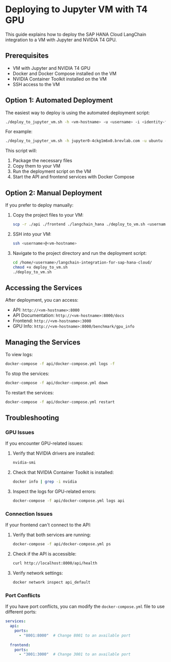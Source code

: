 # Deploying to Jupyter VM with T4 GPU

This guide explains how to deploy the SAP HANA Cloud LangChain integration to a VM with Jupyter and NVIDIA T4 GPU.

## Prerequisites

- VM with Jupyter and NVIDIA T4 GPU
- Docker and Docker Compose installed on the VM
- NVIDIA Container Toolkit installed on the VM
- SSH access to the VM

## Option 1: Automated Deployment

The easiest way to deploy is using the automated deployment script:

```bash
./deploy_to_jupyter_vm.sh -h <vm-hostname> -u <username> -i <identity-file>
```

For example:

```bash
./deploy_to_jupyter_vm.sh -h jupyter0-4ckg1m6x0.brevlab.com -u ubuntu -i ~/.ssh/id_rsa
```

This script will:
1. Package the necessary files
2. Copy them to your VM
3. Run the deployment script on the VM
4. Start the API and frontend services with Docker Compose

## Option 2: Manual Deployment

If you prefer to deploy manually:

1. Copy the project files to your VM:

   ```bash
   scp -r ./api ./frontend ./langchain_hana ./deploy_to_vm.sh <username>@<vm-hostname>:/home/<username>/langchain-integration-for-sap-hana-cloud/
   ```

2. SSH into your VM:

   ```bash
   ssh <username>@<vm-hostname>
   ```

3. Navigate to the project directory and run the deployment script:

   ```bash
   cd /home/<username>/langchain-integration-for-sap-hana-cloud/
   chmod +x deploy_to_vm.sh
   ./deploy_to_vm.sh
   ```

## Accessing the Services

After deployment, you can access:

- API: `http://<vm-hostname>:8000`
- API Documentation: `http://<vm-hostname>:8000/docs`
- Frontend: `http://<vm-hostname>:3000`
- GPU Info: `http://<vm-hostname>:8000/benchmark/gpu_info`

## Managing the Services

To view logs:

```bash
docker-compose -f api/docker-compose.yml logs -f
```

To stop the services:

```bash
docker-compose -f api/docker-compose.yml down
```

To restart the services:

```bash
docker-compose -f api/docker-compose.yml restart
```

## Troubleshooting

### GPU Issues

If you encounter GPU-related issues:

1. Verify that NVIDIA drivers are installed:
   ```bash
   nvidia-smi
   ```

2. Check that NVIDIA Container Toolkit is installed:
   ```bash
   docker info | grep -i nvidia
   ```

3. Inspect the logs for GPU-related errors:
   ```bash
   docker-compose -f api/docker-compose.yml logs api
   ```

### Connection Issues

If your frontend can't connect to the API:

1. Verify that both services are running:
   ```bash
   docker-compose -f api/docker-compose.yml ps
   ```

2. Check if the API is accessible:
   ```bash
   curl http://localhost:8000/api/health
   ```

3. Verify network settings:
   ```bash
   docker network inspect api_default
   ```

### Port Conflicts

If you have port conflicts, you can modify the `docker-compose.yml` file to use different ports:

```yaml
services:
  api:
    ports:
      - "8001:8000"  # Change 8001 to an available port
  
  frontend:
    ports:
      - "3001:3000"  # Change 3001 to an available port
```